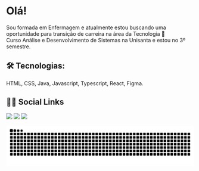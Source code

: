 <h1>Olá!</h1>
Sou formada em Enfermagem e atualmente estou buscando uma oportunidade para transição de carreira na área da Tecnologia 💜<br> 
Curso Análise e Desenvolvimento de Sistemas na Unisanta e estou no 3º semestre.<br>
<h2>🛠️ Tecnologias:</h2> HTML, CSS, Java, Javascript, Typescript, React, Figma.
<h2>👩🏻 Social Links</h2>
<div>
  <a href="https://instagram.com/natashalimeres" target="_blank"><img src="https://img.shields.io/badge/-Instagram-%23E4405F?style=for-the-badge&logo=instagram&logoColor=white" target="_blank"></a>
  <a href = "mailto:natashaslimeres@gmail.com"><img src="https://img.shields.io/badge/-Gmail-%23333?style=for-the-badge&logo=gmail&logoColor=white" target="_blank"></a>
  <a href="https://www.linkedin.com/in/natasha-limeres-1b0a97232/" target="_blank"><img src="https://img.shields.io/badge/-LinkedIn-%230077B5?style=for-the-badge&logo=linkedin&logoColor=white" target="_blank"></a> 
</div>

![Snake animation](https://github.com/NatashaLimeres/NatashaLimeres/blob/output/github-contribution-grid-snake.svg)

